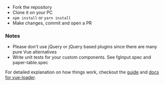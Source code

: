 * Fork the repository
* Clone it on your PC
* `npm install` or `yarn install`
* Make changes, commit and open a PR

### Notes
* Please don't use jQuery or jQuery based plugins since there are many pure Vue alternatives
* Write unit tests for your custom components. See fgInput.spec and paper-table.spec

For detailed explanation on how things work, checkout the [guide](http://vuejs-templates.github.io/webpack/) and [docs for vue-loader](http://vuejs.github.io/vue-loader).
